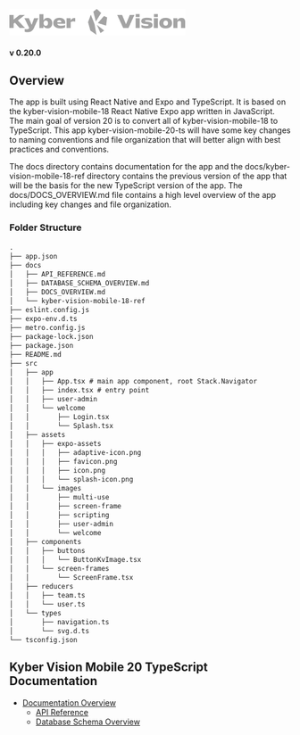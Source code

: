 ![Kyber Vision Mobile Logo](./src/assets/images/multi-use/kyberVisionLogo01.png)

#### v 0.20.0

## Overview

The app is built using React Native and Expo and TypeScript. It is based on the kyber-vision-mobile-18 React Native Expo app written in JavaScript. The main goal of version 20 is to convert all of kyber-vision-mobile-18 to TypeScript. This app kyber-vision-mobile-20-ts will have some key changes to naming conventions and file organization that will better align with best practices and conventions.

The docs directory contains documentation for the app and the docs/kyber-vision-mobile-18-ref directory contains the previous version of the app that will be the basis for the new TypeScript version of the app. The docs/DOCS_OVERVIEW.md file contains a high level overview of the app including key changes and file organization.

### Folder Structure

```
.
├── app.json
├── docs
│   ├── API_REFERENCE.md
│   ├── DATABASE_SCHEMA_OVERVIEW.md
│   ├── DOCS_OVERVIEW.md
│   └── kyber-vision-mobile-18-ref
├── eslint.config.js
├── expo-env.d.ts
├── metro.config.js
├── package-lock.json
├── package.json
├── README.md
├── src
│   ├── app
│   │   ├── App.tsx # main app component, root Stack.Navigator
│   │   ├── index.tsx # entry point
│   │   ├── user-admin
│   │   └── welcome
│   │       ├── Login.tsx
│   │       └── Splash.tsx
│   ├── assets
│   │   ├── expo-assets
│   │   │   ├── adaptive-icon.png
│   │   │   ├── favicon.png
│   │   │   ├── icon.png
│   │   │   └── splash-icon.png
│   │   └── images
│   │       ├── multi-use
│   │       ├── screen-frame
│   │       ├── scripting
│   │       ├── user-admin
│   │       └── welcome
│   ├── components
│   │   ├── buttons
│   │   │   └── ButtonKvImage.tsx
│   │   └── screen-frames
│   │       └── ScreenFrame.tsx
│   ├── reducers
│   │   ├── team.ts
│   │   └── user.ts
│   └── types
│       ├── navigation.ts
│       └── svg.d.ts
└── tsconfig.json
```

## Kyber Vision Mobile 20 TypeScript Documentation

- [Documentation Overview](./docs/DOCS_OVERVIEW.md)
  - [API Reference](./docs/API_REFERENCE.md)
  - [Database Schema Overview](./docs/DATABASE_SCHEMA_OVERVIEW.md)
